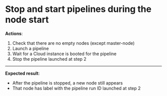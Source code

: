 # Stop and start pipelines during the node start

**Actions**:

1. Check that there are no empty nodes (except master-node)
2. Launch a pipeline
3. Wait for a Cloud instance is booted for the pipeline
4. Stop the pipeline launched at step 2

***

**Expected result**:

- After the pipeline is stopped, a new node still appears
- That node has label with the pipeline run ID launched at step 2
